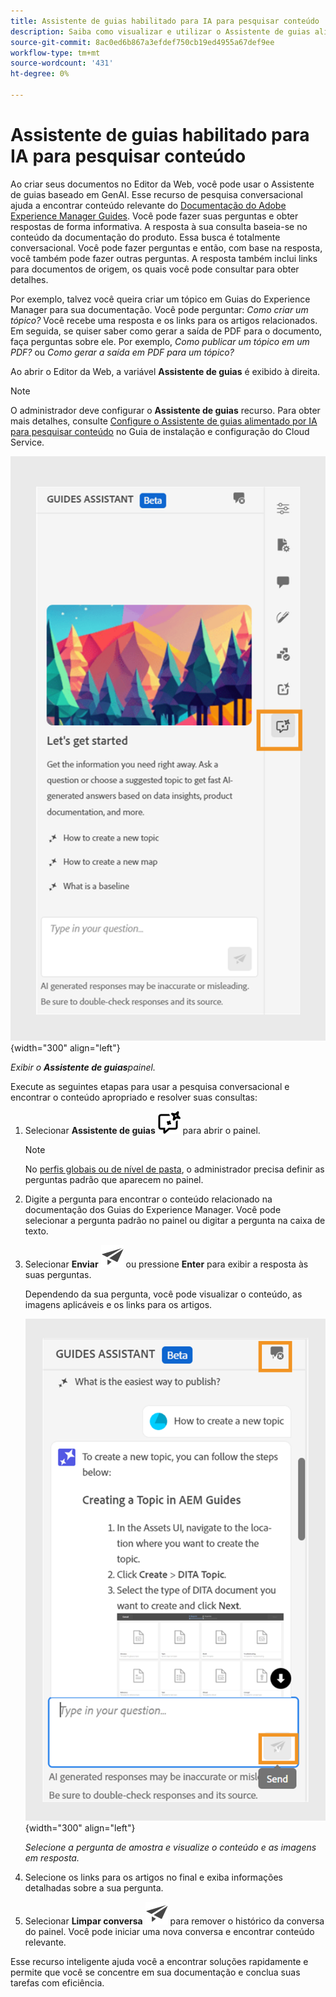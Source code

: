 ```yaml
---
title: Assistente de guias habilitado para IA para pesquisar conteúdo
description: Saiba como visualizar e utilizar o Assistente de guias alimentado por IA no Editor da Web.
source-git-commit: 8ac0ed6b867a3efdef750cb19ed4955a67def9ee
workflow-type: tm+mt
source-wordcount: '431'
ht-degree: 0%

---
```



# Assistente de guias habilitado para IA para pesquisar conteúdo



Ao criar seus documentos no Editor da Web, você pode usar o Assistente de guias baseado em GenAI. Esse recurso de pesquisa conversacional ajuda a encontrar conteúdo relevante do [Documentação do Adobe Experience Manager Guides](https://experienceleague.adobe.com/en/docs/experience-manager-guides/using/overview).
Você pode fazer suas perguntas e obter respostas de forma informativa. A resposta à sua consulta baseia-se no conteúdo da documentação do produto. Essa busca é totalmente conversacional. Você pode fazer perguntas e então, com base na resposta, você também pode fazer outras perguntas. A resposta também inclui links para documentos de origem, os quais você pode consultar para obter detalhes.

Por exemplo, talvez você queira criar um tópico em Guias do Experience Manager para sua documentação. Você pode perguntar: *Como criar um tópico?* Você recebe uma resposta e os links para os artigos relacionados. Em seguida, se quiser saber como gerar a saída de PDF para o documento, faça perguntas sobre ele. Por exemplo, *Como publicar um tópico em um PDF?* ou *Como gerar a saída em PDF para um tópico?*



Ao abrir o Editor da Web, a variável **Assistente de guias** é exibido à direita.



>[!NOTE]
>
> O administrador deve configurar o **Assistente de guias** recurso. Para obter mais detalhes, consulte [Configure o Assistente de guias alimentado por IA para pesquisar conteúdo](../cs-install-guide/conf-guides-assistant.md) no Guia de instalação e configuração do Cloud Service.

![Painel Assistente de guias](images/guides-assistant-panel.png){width="300" align="left"}

*Exibir o **Assistente de guias**painel.*

Execute as seguintes etapas para usar a pesquisa conversacional e encontrar o conteúdo apropriado e resolver suas consultas:

1. Selecionar **Assistente de guias** ![Ícone do assistente do Guides](images/guides-assistant-icon.svg) para abrir o painel.



   >[!NOTE]
   >
   > No [perfis globais ou de nível de pasta](../cs-install-guide/conf-folder-level.md#conf-ai-guides-assistant), o administrador precisa definir as perguntas padrão que aparecem no painel.

1. Digite a pergunta para encontrar o conteúdo relacionado na documentação dos Guias do Experience Manager. Você pode selecionar a pergunta padrão no painel ou digitar a pergunta na caixa de texto.

1. Selecionar **Enviar**  ![Ícone Enviar](images/send-icon.svg)  ou pressione **Enter**  para exibir a resposta às suas perguntas.

   Dependendo da sua pergunta, você pode visualizar o conteúdo, as imagens aplicáveis e os links para os artigos.

   ![Resposta do painel do assistente de guias](images/guides-assistant-panel-response.png){width="300" align="left"}


   *Selecione a pergunta de amostra e visualize o conteúdo e as imagens em resposta.*





1. Selecione os links para os artigos no final e exiba informações detalhadas sobre a sua pergunta.


1. Selecionar **Limpar conversa** ![limpar conversa](images/clear-conversation-icon.svg) para remover o histórico da conversa do painel. Você pode iniciar uma nova conversa e encontrar conteúdo relevante.

Esse recurso inteligente ajuda você a encontrar soluções rapidamente e permite que você se concentre em sua documentação e conclua suas tarefas com eficiência.